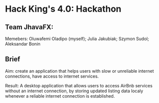 # Hack King's 4.0: Hackathon

## Team JhavaFX:
Memebers: Oluwafemi Oladipo (myself); Julia Jakubiak; Szymon Sudol; Aleksandar Bonin

## Brief
Aim: create an application that helps users with slow or unreliable internet connections, have access to internet services.

Result: A desktop application that allows users to access AirBnb services without an internet connection, by storing updated listing data localy whenever a reliable internet connection is established.
